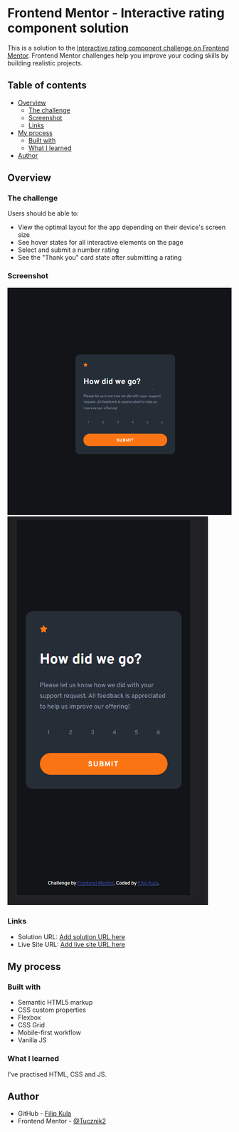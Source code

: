 # Frontend Mentor - Interactive rating component solution

This is a solution to the [Interactive rating component challenge on Frontend Mentor](https://www.frontendmentor.io/challenges/interactive-rating-component-koxpeBUmI). Frontend Mentor challenges help you improve your coding skills by building realistic projects. 

## Table of contents

- [Overview](#overview)
  - [The challenge](#the-challenge)
  - [Screenshot](#screenshot)
  - [Links](#links)
- [My process](#my-process)
  - [Built with](#built-with)
  - [What I learned](#what-i-learned)
- [Author](#author)

## Overview

### The challenge

Users should be able to:

- View the optimal layout for the app depending on their device's screen size
- See hover states for all interactive elements on the page
- Select and submit a number rating
- See the "Thank you" card state after submitting a rating

### Screenshot

![Desktop design](final-design-screenshot/desktop.png)
![Mobile design](final-design-screenshot/mobile.png)

### Links

- Solution URL: [Add solution URL here](https://www.frontendmentor.io/solutions/css-flex-css-grid-js-mobile-first-reponsive-KFtwcqkQSi)
- Live Site URL: [Add live site URL here](https://tucznik2.github.io/interactive-rating-component/)

## My process

### Built with

- Semantic HTML5 markup
- CSS custom properties
- Flexbox
- CSS Grid
- Mobile-first workflow
- Vanilla JS

### What I learned

I've practised HTML, CSS and JS.

## Author

- GitHub - [Filip Kula](https://github.com/Tucznik2)
- Frontend Mentor - [@Tucznik2](https://www.frontendmentor.io/profile/yourusername)
